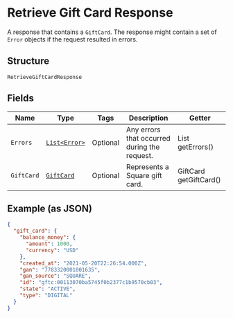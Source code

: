
# Retrieve Gift Card Response

A response that contains a `GiftCard`. The response might contain a set of `Error` objects
if the request resulted in errors.

## Structure

`RetrieveGiftCardResponse`

## Fields

| Name | Type | Tags | Description | Getter |
|  --- | --- | --- | --- | --- |
| `Errors` | [`List<Error>`](../../doc/models/error.md) | Optional | Any errors that occurred during the request. | List<Error> getErrors() |
| `GiftCard` | [`GiftCard`](../../doc/models/gift-card.md) | Optional | Represents a Square gift card. | GiftCard getGiftCard() |

## Example (as JSON)

```json
{
  "gift_card": {
    "balance_money": {
      "amount": 1000,
      "currency": "USD"
    },
    "created_at": "2021-05-20T22:26:54.000Z",
    "gan": "7783320001001635",
    "gan_source": "SQUARE",
    "id": "gftc:00113070ba5745f0b2377c1b9570cb03",
    "state": "ACTIVE",
    "type": "DIGITAL"
  }
}
```

